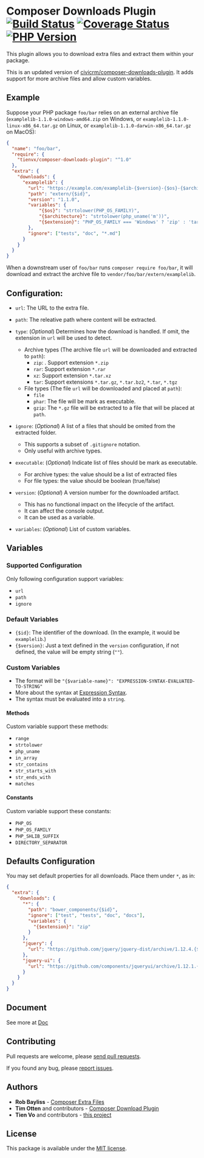 Composer Downloads Plugin [![Build Status][actions_badge]][actions_link] [![Coverage Status][coveralls_badge]][coveralls_link] [![PHP Version][php-version-image]][php-version-url]
===========================

This plugin allows you to download extra files and extract them within your package.

This is an updated version of [civicrm/composer-downloads-plugin](https://github.com/civicrm/composer-downloads-plugin).
It adds support for more archive files and allow custom variables.

## Example

Suppose your PHP package `foo/bar` relies on an external archive file (`examplelib-1.1.0-windows-amd64.zip` on Windows, or `examplelib-1.1.0-linux-x86_64.tar.gz` on Linux, or `examplelib-1.1.0-darwin-x86_64.tar.gz` on MacOS):

```json
{
  "name": "foo/bar",
  "require": {
    "tienvx/composer-downloads-plugin": "^1.0"
  },
  "extra": {
    "downloads": {
      "examplelib": {
        "url": "https://example.com/examplelib-{$version}-{$os}-{$architecture}.{$extension}",
        "path": "extern/{$id}",
        "version": "1.1.0",
        "variables": {
            "{$os}": "strtolower(PHP_OS_FAMILY)",
            "{$architecture}": "strtolower(php_uname('m'))",
            "{$extension}": "PHP_OS_FAMILY === 'Windows' ? 'zip' : 'tar.gz'",
        },
        "ignore": ["tests", "doc", "*.md"]
      }
    }
  }
}
```

When a downstream user of `foo/bar` runs `composer require foo/bar`, it will download and extract the archive file to `vendor/foo/bar/extern/examplelib`. 

## Configuration:

* `url`: The URL to the extra file.

* `path`: The releative path where content will be extracted.

* `type`: (*Optional*) Determines how the download is handled. If omit, the extension in `url` will be used to detect.
    * Archive types (The archive file `url` will be downloaded and extracted to `path`):
      * `zip`: . Support extension `*.zip`
      * `rar`: Support extension `*.rar`
      * `xz`: Support extension `*.tar.xz`
      * `tar`: Support extensions `*.tar.gz`, `*.tar.bz2`, `*.tar`, `*.tgz`
    * File types (The file `url` will be downloaded and placed at `path`):
      * `file`
      * `phar`: The file will be mark as executable.
      * `gzip`: The `*.gz` file will be extracted to a file that will be placed at `path`.

* `ignore`: (*Optional*) A list of a files that should be omited from the extracted folder.
  * This supports a subset of `.gitignore` notation.
  * Only useful with archive types.

* `executable`: (*Optional*) Indicate list of files should be mark as executable.
  * For archive types: the value should be a list of extracted files
  * For file types: the value should be boolean (true/false)

* `version`: (*Optional*) A version number for the downloaded artifact.
  * This has no functional impact on the lifecycle of the artifact.
  * It can affect the console output.
  * It can be used as a variable.

* `variables`: (*Optional*) List of custom variables.

## Variables

### Supported Configuration

Only following configuration support variables:

* `url`
* `path`
* `ignore`

### Default Variables

* `{$id}`: The identifier of the download. (In the example, it would be `examplelib`.)
* `{$version}`: Just a text defined in the `version` configuration, if not defined, the value will be empty string (`""`).

### Custom Variables

* The format will be `"{$variable-name}": "EXPRESSION-SYNTAX-EVALUATED-TO-STRING"`
* More about the syntax at [Expression Syntax](https://github.com/leongrdic/php-smplang#expression-syntax).
* The syntax must be evaluated into a `string`.

#### Methods

Custom variable support these methods:
* `range`
* `strtolower`
* `php_uname`
* `in_array`
* `str_contains`
* `str_starts_with`
* `str_ends_with`
* `matches`

#### Constants

Custom variable support these constants:
* `PHP_OS`
* `PHP_OS_FAMILY`
* `PHP_SHLIB_SUFFIX`
* `DIRECTORY_SEPARATOR`

## Defaults Configuration

You may set default properties for all downloads. Place them under `*`, as in:

```json
{
  "extra": {
    "downloads": {
      "*": {
        "path": "bower_components/{$id}",
        "ignore": ["test", "tests", "doc", "docs"],
        "variables": {
          "{$extension}": "zip"
        }
      },
      "jquery": {
        "url": "https://github.com/jquery/jquery-dist/archive/1.12.4.{$extension}"
      },
      "jquery-ui": {
        "url": "https://github.com/components/jqueryui/archive/1.12.1.{$extension}"
      }
    }
  }
}
```

## Document

See more at [Doc](./doc/)

## Contributing

Pull requests are welcome, please [send pull requests](https://github.com/tienvx/composer-downloads-plugin/pulls).

If you found any bug, please [report issues](https://github.com/tienvx/composer-downloads-plugin/issues).

## Authors

* **Rob Bayliss** - [Composer Extra Files](https://github.com/LastCallMedia/ComposerExtraFiles/graphs/contributors)
* **Tim Otten** and contributors - [Composer Download Plugin](https://github.com/civicrm/composer-downloads-plugin/graphs/contributors)
* **Tien Vo** and contributors - [this project](https://github.com/tienvx/composer-downloads-plugin/graphs/contributors)

## License

This package is available under the [MIT license](LICENSE).

[actions_badge]: https://github.com/tienvx/composer-downloads-plugin/workflows/main/badge.svg
[actions_link]: https://github.com/tienvx/composer-downloads-plugin/actions

[coveralls_badge]: https://coveralls.io/repos/tienvx/composer-downloads-plugin/badge.svg?branch=main&service=github
[coveralls_link]: https://coveralls.io/github/tienvx/composer-downloads-plugin?branch=main

[php-version-url]: https://packagist.org/packages/tienvx/composer-downloads-plugin
[php-version-image]: http://img.shields.io/badge/php-8.0.0+-ff69b4.svg
